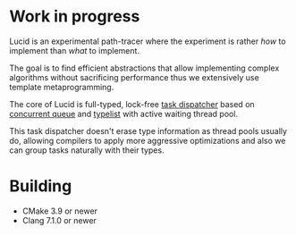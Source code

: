 # Work in progress

Lucid is an experimental path-tracer where the experiment is rather *how* to implement than *what* to implement.

The goal is to find efficient abstractions that allow implementing complex algorithms without sacrificing performance
thus we extensively use template metaprogramming.

The core of Lucid is full-typed, lock-free [task dispatcher](src/utils/dispatcher.hpp)
based on [concurrent queue](https://github.com/cameron314/concurrentqueue) and [typelist](src/utils/typelist.hpp)
with active waiting thread pool.

This task dispatcher doesn't erase type information as thread pools usually do,
allowing compilers to apply more aggressive optimizations and also we can group tasks naturally with their types.

# Building

* CMake 3.9 or newer
* Clang 7.1.0 or newer
